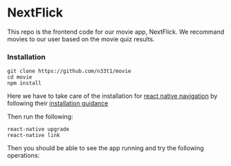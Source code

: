 # NextFlick
This repo is the frontend code for our movie app, NextFlick. We recommand movies to our user based on the movie quiz results.

### Installation 
```
git clone https://github.com/n33t1/movie
cd movie
npm install
```
Here we have to take care of the installation for [react native navigation](https://github.com/wix/react-native-navigation) by following their [installation guidance](https://wix.github.io/react-native-navigation/#/)

Then run the following:
```
react-native upgrade
react-native link
```

Then you should be able to see the app running and try the following operations:

